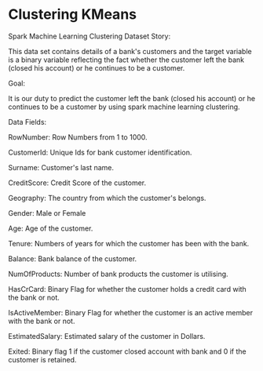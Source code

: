 # Clustering KMeans
 Spark Machine Learning Clustering
Dataset Story:

This data set contains details of a bank's customers and the target variable is a binary variable reflecting the fact whether the customer left the bank (closed his account) or he continues to be a customer.

Goal:

It is our duty to predict  the customer left the bank (closed his account) or he continues to be a customer by using spark machine learning clustering.


Data Fields:

RowNumber: Row Numbers from 1 to 1000.

CustomerId: Unique Ids for bank customer identification.

Surname: Customer's last name.

CreditScore: Credit Score of the customer.

Geography: The country from which the customer's belongs.

Gender: Male or Female

Age: Age of the customer.

Tenure: Numbers of years for which the customer has been with the bank.

Balance: Bank balance of the customer.

NumOfProducts: Number of bank products the customer is utilising.

HasCrCard: Binary Flag for whether the customer holds a credit card with the bank or not.

IsActiveMember: Binary Flag for whether the customer is an active member with the bank or not.

EstimatedSalary: Estimated salary of the customer in Dollars.

Exited: Binary flag 1 if the customer closed account with bank and 0 if the customer is retained.




